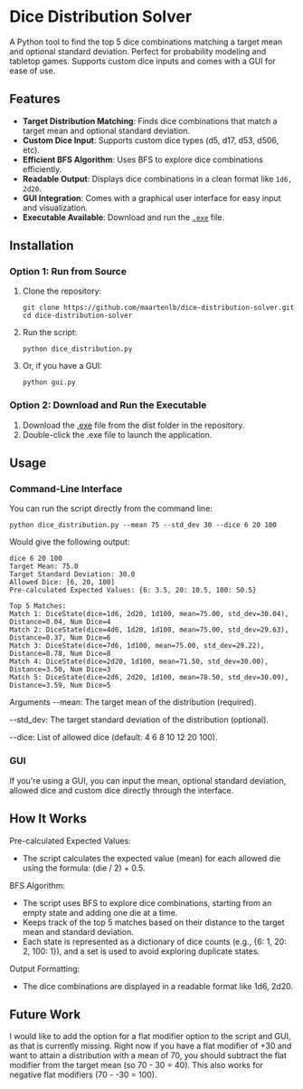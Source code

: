 # Dice Distribution Solver

A Python tool to find the top 5 dice combinations matching a target mean and optional standard deviation. Perfect for probability modeling and tabletop games. Supports custom dice inputs and comes with a GUI for ease of use.

## Features

- **Target Distribution Matching**: Finds dice combinations that match a target mean and optional standard deviation.
- **Custom Dice Input**: Supports custom dice types (d5, d17, d53, d506, etc).
- **Efficient BFS Algorithm**: Uses BFS to explore dice combinations efficiently.
- **Readable Output**: Displays dice combinations in a clean format like `1d6, 2d20`.
- **GUI Integration**: Comes with a graphical user interface for easy input and visualization.
- **Executable Available**: Download and run the [`.exe`](https://github.com/maartenlb/dice-distribution-solver/blob/main/dist/gui.exe) file.

## Installation

### Option 1: Run from Source

1. Clone the repository:
   ```
   git clone https://github.com/maartenlb/dice-distribution-solver.git
   cd dice-distribution-solver
   ```

2. Run the script:
    ```
    python dice_distribution.py
    ```
2. Or, if you have a GUI:
    ```
    python gui.py
    ```

### Option 2: Download and Run the Executable
1. Download the [.exe](https://github.com/maartenlb/dice-distribution-solver/blob/main/dist/gui.exe) file from the dist folder in the repository.
2. Double-click the .exe file to launch the application.

## Usage
### Command-Line Interface
You can run the script directly from the command line:
```
python dice_distribution.py --mean 75 --std_dev 30 --dice 6 20 100
```
Would give the following output:

```
dice 6 20 100
Target Mean: 75.0
Target Standard Deviation: 30.0
Allowed Dice: [6, 20, 100]
Pre-calculated Expected Values: {6: 3.5, 20: 10.5, 100: 50.5}

Top 5 Matches:
Match 1: DiceState(dice=1d6, 2d20, 1d100, mean=75.00, std_dev=30.04), Distance=0.04, Num Dice=4
Match 2: DiceState(dice=4d6, 1d20, 1d100, mean=75.00, std_dev=29.63), Distance=0.37, Num Dice=6
Match 3: DiceState(dice=7d6, 1d100, mean=75.00, std_dev=29.22), Distance=0.78, Num Dice=8
Match 4: DiceState(dice=2d20, 1d100, mean=71.50, std_dev=30.00), Distance=3.50, Num Dice=3
Match 5: DiceState(dice=2d6, 2d20, 1d100, mean=78.50, std_dev=30.09), Distance=3.59, Num Dice=5
```

Arguments
--mean: The target mean of the distribution (required).

--std_dev: The target standard deviation of the distribution (optional).

--dice: List of allowed dice (default: 4 6 8 10 12 20 100).

### GUI
If you're using a GUI, you can input the mean, optional standard deviation, allowed dice and custom dice directly through the interface.

## How It Works
Pre-calculated Expected Values:
   * The script calculates the expected value (mean) for each allowed die using the formula: (die / 2) + 0.5.

BFS Algorithm:

   * The script uses BFS to explore dice combinations, starting from an empty state and adding one die at a time.
   * Keeps track of the top 5 matches based on their distance to the target mean and standard deviation.
   * Each state is represented as a dictionary of dice counts (e.g., {6: 1, 20: 2, 100: 1}), and a set is used to avoid exploring duplicate states.

Output Formatting:
   * The dice combinations are displayed in a readable format like 1d6, 2d20.

## Future Work
I would like to add the option for a flat modifier option to the script and GUI, as that is currently missing. Right now if you have a flat modifier of +30 and want to attain a distribution with a mean of 70, you should subtract the flat modifier from the target mean (so 70 - 30 = 40). This also works for negative flat modifiers (70 - -30 = 100).
